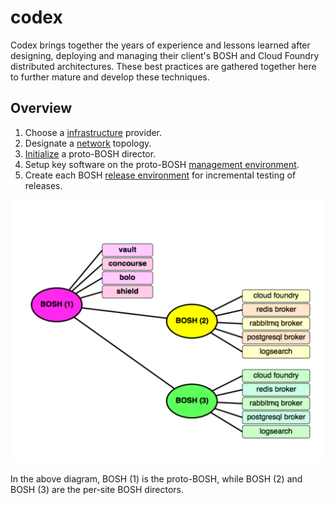 # codex

Codex brings together the years of experience and lessons learned after designing, deploying and managing their client's BOSH and Cloud Foundry distributed architectures.  These best practices are gathered together here to further mature and develop these techniques.

## Overview

1. Choose a [infrastructure](infrastructure.md) provider.
1. Designate a [network](network.md) topology.
1. [Initialize](initialize.md) a proto-BOSH director.
1. Setup key software on the proto-BOSH [management environment](manage.md).
1. Create each BOSH [release environment](release.md) for incremental testing of releases.

![proto-BOSH](/images/proto-BOSH.png)

In the above diagram, BOSH (1) is the proto-BOSH, while BOSH (2) and BOSH (3) are the per-site BOSH directors.
